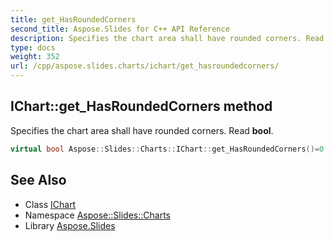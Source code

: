 ```yaml
---
title: get_HasRoundedCorners
second_title: Aspose.Slides for C++ API Reference
description: Specifies the chart area shall have rounded corners. Read bool.
type: docs
weight: 352
url: /cpp/aspose.slides.charts/ichart/get_hasroundedcorners/
---
```

## IChart::get_HasRoundedCorners method


Specifies the chart area shall have rounded corners. Read **bool**.

```cpp
virtual bool Aspose::Slides::Charts::IChart::get_HasRoundedCorners()=0
```

## See Also

* Class [IChart](../)
* Namespace [Aspose::Slides::Charts](../../)
* Library [Aspose.Slides](../../../)
